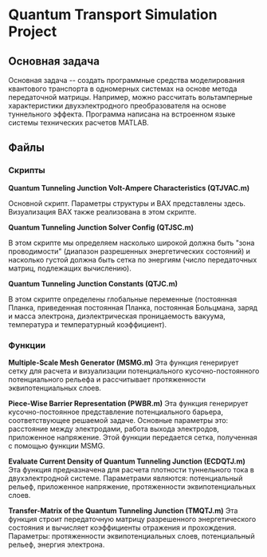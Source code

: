 Quantum Transport Simulation Project
=====================================

## Основная задача

Основная задача -- создать программные средства моделирования квантового транспорта в одномерных системах на основе метода передаточной матрицы. Например, можно рассчитать вольтамперные характеристики двухэлектродного преобразователя на основе туннельного эффекта. Программа написана на встроенном языке системы технических расчетов MATLAB.

## Файлы
### Скрипты
**Quantum Tunneling Junction Volt-Ampere Characteristics (QTJVAC.m)**

Основной скрипт. Параметры структуры и ВАХ представлены здесь. Визуализация ВАХ также реализована в этом скрипте.

**Quantum Tunneling Junction Solver Config (QTJSC.m)**

В этом скрипте мы определяем насколько широкой должна быть "зона проводимости" (диапазон разрешенных энергетических состояний) и насколько густой должна быть сетка по энергиям (число передаточных матриц, подлежащих вычислению).

**Quantum Tunneling Junction Constants (QTJC.m)**

В этом скрипте определены глобальные переменные (постоянная Планка, приведенная постоянная Планка, постоянная Больцмана, заряд и масса электрона, диэлектрическая проницаемость вакуума, температура и температурный коэффициент).

### Функции
**Multiple-Scale Mesh Generator (MSMG.m)**
Эта функция генерирует сетку для расчета и визуализации потенциального кусочно-постоянного потенциального рельефа и рассчитывает протяженности эквипотенциальных слоев.

**Piece-Wise Barrier Representation (PWBR.m)**
Эта функция генерирует кусочно-постоянное представление потенциального барьера, соответствующее решаемой задаче. Основные параметры это: расстояние между электродами, работа выхода электродов, приложенное напряжение. Этой функции передается сетка, полученная с помощью функции MSMG. 

**Evaluate Current Density of Quantum Tunneling Junction (ECDQTJ.m)**
Эта функция предназначена для расчета плотности туннельного тока в двухэлектродной системе. Параметрами являются: потенциальный рельеф, приложенное напряжение, протяженности эквипотенциальных слоев.

**Transfer-Matrix of the Quantum Tunneling Junction (TMQTJ.m)**
Эта функция строит передаточную матрицу разрешенного энергетического состояния и вычисляет коэффициенты отражения и прохождения. Параметры: протяженности эквипотенциальных слоев, потенциальный рельеф, энергия электрона. 